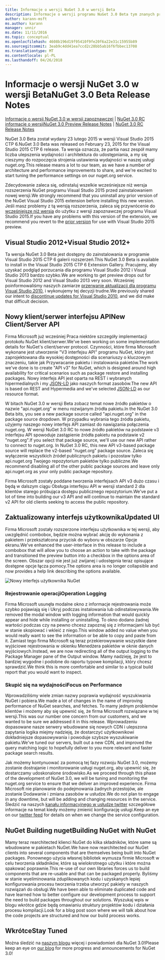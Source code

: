 ```yaml
---
title: Informacje o wersji NuGet 3.0 w wersji Beta
description: Informacje o wersji programu NuGet 3.0 Beta tym znanych problemów, poprawki, dodatkowe funkcje i dcr.
author: karann-msft
ms.author: karann
manager: unnir
ms.date: 11/11/2016
ms.topic: conceptual
ms.openlocfilehash: 4608b196d19f95410f9fe20f6a22e31c15955b89
ms.sourcegitcommit: 3eab9c4dd41ea7ccd2c28bb5ab16f6fbbec13708
ms.translationtype: MT
ms.contentlocale: pl-PL
ms.lasthandoff: 04/26/2018
---
```

# <a name="nuget-30-beta-release-notes"></a><span data-ttu-id="17cd9-103">Informacje o wersji NuGet 3.0 w wersji Beta</span><span class="sxs-lookup"><span data-stu-id="17cd9-103">NuGet 3.0 Beta Release Notes</span></span>

<span data-ttu-id="17cd9-104">[Informacje o wersji NuGet 3.0 w wersji zapoznawczej](../release-notes/nuget-3.0-preview.md) | [NuGet 3.0 RC informacje o wersji](../release-notes/nuget-3.0-rc.md)</span><span class="sxs-lookup"><span data-stu-id="17cd9-104">[NuGet 3.0 Preview Release Notes](../release-notes/nuget-3.0-preview.md) | [NuGet 3.0 RC Release Notes](../release-notes/nuget-3.0-rc.md)</span></span>

<span data-ttu-id="17cd9-105">NuGet 3.0 Beta został wydany 23 lutego 2015 w wersji Visual Studio 2015 CTP 6.</span><span class="sxs-lookup"><span data-stu-id="17cd9-105">NuGet 3.0 Beta was released on February 23, 2015 for the Visual Studio 2015 CTP 6 release.</span></span> <span data-ttu-id="17cd9-106">Ta wersja oznacza, że partia nasz zespół mamy liczba ulepszenia wydajności i architektura do udostępniania, a my się cieszymy do rozpoczęcia strojenia ustawienia wydajności w naszej usługi nuget.org.</span><span class="sxs-lookup"><span data-stu-id="17cd9-106">This release means a lot to our team, as we have a number of architecture and performance improvements to share, and we're excited to start tuning the performance settings on our nuget.org service.</span></span>

<span data-ttu-id="17cd9-107">Zdecydowanie zaleca się, odinstaluj wszelkie wcześniejsze niż wersja rozszerzenia NuGet programu Visual Studio 2015 przed zainstalowaniem nowej wersji.</span><span class="sxs-lookup"><span data-stu-id="17cd9-107">We strongly recommend that you uninstall any prior version of the NuGet Visual Studio 2015 extension before installing this new version.</span></span>  <span data-ttu-id="17cd9-108">Jeśli masz problemy z tą wersją rozszerzenia, zaleca się przywrócenie do [wcześniejsze niż wersja](http://nuget.codeplex.com/downloads/get/909582) do użytku z wersji zapoznawczej programu Visual Studio 2015.</span><span class="sxs-lookup"><span data-stu-id="17cd9-108">If you have any problems with this version of the extension, we recommend you revert to the [prior version](http://nuget.codeplex.com/downloads/get/909582) for use with Visual Studio 2015 preview.</span></span>

## <a name="visual-studio-2012"></a><span data-ttu-id="17cd9-109">Visual Studio 2012+</span><span class="sxs-lookup"><span data-stu-id="17cd9-109">Visual Studio 2012+</span></span>

<span data-ttu-id="17cd9-110">Ta wersja NuGet 3.0 Beta jest dostępny do zainstalowania w programie Visual Studio 2015 CTP 6 galerii rozszerzeń.</span><span class="sxs-lookup"><span data-stu-id="17cd9-110">This NuGet 3.0 Beta is available to install in the Visual Studio 2015 CTP 6 Extension Gallery.</span></span> <span data-ttu-id="17cd9-111">Pracujemy, aby uzyskać podgląd porzucania dla programu Visual Studio 2012 i Visual Studio 2013 bardzo szybko.</span><span class="sxs-lookup"><span data-stu-id="17cd9-111">We are working to get preview drops out for Visual Studio 2012 and Visual Studio 2013 very soon.</span></span> <span data-ttu-id="17cd9-112">Wcześniej poinformowaliśmy naszych zamiarze [przerwanie aktualizacji dla programu Visual Studio 2010](http://blog.nuget.org/20141002/visual-studio-2010.html), i wykonujemy tej decyzji trudne.</span><span class="sxs-lookup"><span data-stu-id="17cd9-112">We previously shared our intent to [discontinue updates for Visual Studio 2010](http://blog.nuget.org/20141002/visual-studio-2010.html), and we did make that difficult decision.</span></span>

## <a name="new-clientserver-api"></a><span data-ttu-id="17cd9-113">Nowy klient/serwer interfejsu API</span><span class="sxs-lookup"><span data-stu-id="17cd9-113">New Client/Server API</span></span>

<span data-ttu-id="17cd9-114">Firma Microsoft już wcześniej Praca niektóre szczegóły implementacji protokołu NuGet klient/serwer.</span><span class="sxs-lookup"><span data-stu-id="17cd9-114">We've been working on some implementation details for NuGet's client/server protocol.</span></span> <span data-ttu-id="17cd9-115">Czynności, które firma Microsoft wykonane jest utworzenie "V3 interfejsu API" programu NuGet, który jest zaprojektowana dla wysokiej dostępności dla scenariuszy o kluczowym znaczeniu, takie jak Przywracanie pakietu i instalowania pakietów.</span><span class="sxs-lookup"><span data-stu-id="17cd9-115">The work we've done is to create "API v3" for NuGet, which is designed around high availability for critical scenarios such as package restore and installing packages.</span></span> <span data-ttu-id="17cd9-116">Nowy interfejs API jest oparta na REST i wybranych hipermedialnych i my [JSON-LD](http://json-ld.org) jako naszych format zasobów.</span><span class="sxs-lookup"><span data-stu-id="17cd9-116">The new API is based on REST and Hypermedia and we've selected [JSON-LD](http://json-ld.org) as our resource format.</span></span>

<span data-ttu-id="17cd9-117">W bitach NuGet 3.0 w wersji Beta zobacz temat nowe źródło pakietów o nazwie "api.nuget.org" w menu rozwijanym źródła pakietu.</span><span class="sxs-lookup"><span data-stu-id="17cd9-117">In the NuGet 3.0 Beta bits, you see a new package source called "api.nuget.org" in the package source dropdown.</span></span>   <span data-ttu-id="17cd9-118">W przypadku wybrania tego źródła pakietu, użyjemy naszego nowy interfejs API zamiast do nawiązania połączenia nuget.org. W wersji NuGet 3.0 RC to nowe źródło pakietów na podstawie v3 interfejsu API spowoduje zastąpienie źródła pakietu na podstawie v2 "nuget.org".</span><span class="sxs-lookup"><span data-stu-id="17cd9-118">If you select that package source, we'll use our new API rather to connect to nuget.org. In NuGet 3.0 RC, this new API v3-based package source will replace the v2-based "nuget.org" package source.</span></span>  <span data-ttu-id="17cd9-119">Zaleca się wyłączenie wszystkich źródeł publicznych pakietu i pozostaw tylko api.nuget.org Twojego repozytorium pakietów tylko publiczne.</span><span class="sxs-lookup"><span data-stu-id="17cd9-119">We recommend disabling all of the other public package sources and leave only api.nuget.org as your only public package repository.</span></span>

<span data-ttu-id="17cd9-120">Firma Microsoft zostały poddane tworzenia interfejsach API v3 dużo czasu i będą w dalszym ciągu Obsługa interfejsu API w wersji standard 2 dla klientów starego próbująca dostępu publicznego repozytorium.</span><span class="sxs-lookup"><span data-stu-id="17cd9-120">We've put a lot of time into building our v3 API and will continue to maintain the standard v2 API for old clients seeking to access the public repository.</span></span>

## <a name="updated-ui"></a><span data-ttu-id="17cd9-121">Zaktualizowany interfejs użytkownika</span><span class="sxs-lookup"><span data-stu-id="17cd9-121">Updated UI</span></span>

<span data-ttu-id="17cd9-122">Firma Microsoft zostały rozszerzone interfejsu użytkownika w tej wersji, aby uwzględnić combobox, będzie można wybrać akcję do wykonania z pakietem i przekształcona przycisk do wyboru w obszarze Opcje ekranu.</span><span class="sxs-lookup"><span data-stu-id="17cd9-122">We've enhanced the user-interface in this release to include a combobox that will allow you to choose an action to take with the package and transitioned the preview button into a checkbox in the options area of the screen.</span></span>  <span data-ttu-id="17cd9-123">Obszar opcji nie jest już zwijanej i udostępnia teraz opisujące dostępne opcje łącza pomocy.</span><span class="sxs-lookup"><span data-stu-id="17cd9-123">The options area is no longer collapsible and now provides a help link describing the options available.</span></span>

![Nowy interfejs użytkownika NuGet](./media/NuGet-3.0-Beta/updated-ui.png)


### <a name="operation-logging"></a><span data-ttu-id="17cd9-125">Rejestrowanie operacji</span><span class="sxs-lookup"><span data-stu-id="17cd9-125">Operation Logging</span></span>

<span data-ttu-id="17cd9-126">Firma Microsoft usunęła modalne okno z informacje rejestrowania może szybko pojawiają się i Ukryj podczas instalowania lub odinstalowywania.</span><span class="sxs-lookup"><span data-stu-id="17cd9-126">We removed the modal window with logging information that would quickly appear and hide while installing or uninstalling.</span></span>  <span data-ttu-id="17cd9-127">To okno dodano żadnej wartości podczas czy na pewno chcesz zapoznaj się z informacjami lub być w stanie skopiować i wkleić z niego.</span><span class="sxs-lookup"><span data-stu-id="17cd9-127">This window added no value when you would really want to see the information or be able to copy and paste from it.</span></span>  <span data-ttu-id="17cd9-128">Zamiast tego firma Microsoft są teraz przekierowywanie wszystkie dane wyjściowe rejestrowania w okienku Menedżera pakietów w oknie danych wyjściowych.</span><span class="sxs-lookup"><span data-stu-id="17cd9-128">Instead, we are now redirecting all of the output logging to the Package Manager pane of the Output window.</span></span>  <span data-ttu-id="17cd9-129">Mamy nadzieję, że jest to bardziej wygodne i podobne do raportu typowe kompilacji, który chcesz sprawdzić.</span><span class="sxs-lookup"><span data-stu-id="17cd9-129">We think this is more comfortable and similar to a typical build report that you would want to inspect.</span></span>


### <a name="focus-on-performance"></a><span data-ttu-id="17cd9-130">Skupić się na wydajności</span><span class="sxs-lookup"><span data-stu-id="17cd9-130">Focus on Performance</span></span>

<span data-ttu-id="17cd9-131">Wprowadziliśmy wiele zmian nazwy poprawia wydajność wyszukiwania NuGet i pobiera.</span><span class="sxs-lookup"><span data-stu-id="17cd9-131">We made a lot of changes in the name of improving performance of NuGet searches, and fetches.</span></span>  <span data-ttu-id="17cd9-132">To mamy jednym problemów klientów i możemy aby się upewnić się, że firma Microsoft rozwiązane w tej wersji.</span><span class="sxs-lookup"><span data-stu-id="17cd9-132">This was our number one concern from our customers, and we wanted to be sure we addressed it in this release.</span></span>  <span data-ttu-id="17cd9-133">Wprowadzeniu dopasowane nasze serwery wbudowane się nowych CDN i ulepszona zapytania logika miejmy nadzieję, że dostarczyć użytkownikowi dokładniejsze dopasowywania i powoduje szybsze wyszukiwanie pakietu.</span><span class="sxs-lookup"><span data-stu-id="17cd9-133">We've tuned our servers, built out a new CDN, and improved the query matching logic to hopefully deliver to you more relevant and faster package search results.</span></span>

<span data-ttu-id="17cd9-134">Jak możemy kontynuować za pomocą tej fazy rozwoju NuGet 3.0, możemy zostanie dostrajanie i monitorowanie usługi nuget.org, aby upewnić się, że dostarczamy udoskonalone środowisko.</span><span class="sxs-lookup"><span data-stu-id="17cd9-134">As we proceed through this phase of the development of NuGet 3.0, we will be tuning and monitoring the nuget.org service to ensure that we deliver an improved experience.</span></span>  <span data-ttu-id="17cd9-135">Firma Microsoft nie planowanie do podejmowania żadnych przestojów, ale zostanie Dodawanie i zmiana zasobów w usłudze.</span><span class="sxs-lookup"><span data-stu-id="17cd9-135">We do not plan to engage in any downtime, but will be adding and changing resources in the service.</span></span>  <span data-ttu-id="17cd9-136">Śledzić na naszych [kanału informacyjnego w usłudze twitter](http://twitter.com/nuget) szczegółowe informacje na temat kiedy możemy zmienić konfigurację usługi.</span><span class="sxs-lookup"><span data-stu-id="17cd9-136">Keep an eye on our [twitter feed](http://twitter.com/nuget) for details on when we change the service configuration.</span></span>

## <a name="building-nuget-with-nuget"></a><span data-ttu-id="17cd9-137">NuGet Building nuget</span><span class="sxs-lookup"><span data-stu-id="17cd9-137">Building NuGet with NuGet</span></span>

<span data-ttu-id="17cd9-138">Mamy teraz rearchitected klienci NuGet do kilka składników, które same są wbudowane w pakietach NuGet.</span><span class="sxs-lookup"><span data-stu-id="17cd9-138">We have now rearchitected our NuGet clients into several components that are themselves being built into NuGet packages.</span></span> <span data-ttu-id="17cd9-139">Ponownego użycia własnej bibliotek wymusza firmie Microsoft w celu tworzenia składników, które są wielokrotnego użytku i które można spakować poprawnie.</span><span class="sxs-lookup"><span data-stu-id="17cd9-139">This re-use of our own libraries forces us to build components that are re-usable and that can be packaged properly.</span></span>  <span data-ttu-id="17cd9-140">Byliśmy w stanie wyeliminowania zduplikowanych kodu i uzyskanych lepiej konfigurowania procesu tworzenia trzeba utworzyć pakiety w naszych rozwiązań do obsługi.</span><span class="sxs-lookup"><span data-stu-id="17cd9-140">We have been able to eliminate duplicated code and have learned how to better configure our development process to support the need to build packages throughout our solutions.</span></span>  <span data-ttu-id="17cd9-141">Wyszukaj wpis w blogu wkrótce gdzie będą omawianiu struktury projektów kodu i działania procesu kompilacji.</span><span class="sxs-lookup"><span data-stu-id="17cd9-141">Look for a blog post soon where we will talk about how the code projects are structured and how our build process works.</span></span>

## <a name="stay-tuned"></a><span data-ttu-id="17cd9-142">Wkrótce</span><span class="sxs-lookup"><span data-stu-id="17cd9-142">Stay Tuned</span></span>

<span data-ttu-id="17cd9-143">Można śledzić na [naszym blogu](http://blog.nuget.org) więcej i powiadomień dla NuGet 3.0!</span><span class="sxs-lookup"><span data-stu-id="17cd9-143">Please keep an eye on [our blog](http://blog.nuget.org) for more progress and announcements for NuGet 3.0!</span></span>

